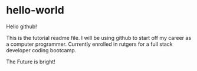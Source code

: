 # hello-world

Hello github!

This is the tutorial readme file. I will be using github to start off my career as a computer programmer.
Currently enrolled in rutgers for a full stack developer coding bootcamp.

The Future is bright!
